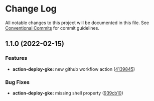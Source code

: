 # Change Log

All notable changes to this project will be documented in this file.
See [Conventional Commits](https://conventionalcommits.org) for commit guidelines.

## 1.1.0 (2022-02-15)


### Features

* **action-deploy-gke:** new github workflow action ([4139845](https://github.com/itcig/itcig/commit/413984520682aa443c46e496359097e0da909c48))


### Bug Fixes

* **action-deploy-gke:** missing shell property ([939cb10](https://github.com/itcig/itcig/commit/939cb10430b1983458c7793de0ae82bf57e8e982))
